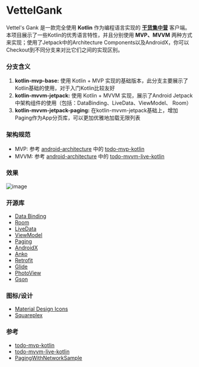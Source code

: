 # VettelGank
Vettel's Gank 是一款完全使用 **Kotlin** 作为编程语言实现的 **[干货集中营](http://gank.io/)** 客户端。本项目展示了一些Kotlin的优秀语言特性，并且分别使用 **MVP、MVVM** 两种方式来实现；使用了Jetpack中的Architecture Components以及AndroidX，你可以Checkout到不同分支来对比它们之间的实现区别。

### 分支含义
1. **kotlin-mvp-base:** 使用 Kotlin + MVP 实现的基础版本，此分支主要展示了Kotlin基础的使用，对于入门Kotlin比较友好
2. **kotlin-mvvm-jetpack:** 使用 Kotlin + MVVM 实现，展示了Android Jetpack中架构组件的使用（包括：DataBinding、LiveData、ViewModel、 Room）
3. **kotlin-mvvm-jetpack-paging:** 在kotlin-mvvm-jetpack基础上，增加Paging作为App分页库，可以更加优雅地加载无限列表

### 架构规范
* MVP: 参考 [android-architecture](https://github.com/googlesamples/android-architecture) 中的 [todo-mvp-kotlin](https://github.com/googlesamples/android-architecture/tree/todo-mvp-kotlin)
* MVVM: 参考 [android-architecture](https://github.com/googlesamples/android-architecture) 中的 [todo-mvvm-live-kotlin](https://github.com/googlesamples/android-architecture/tree/todo-mvvm-live-kotlin)

### 效果
![image](https://github.com/V1sk/VettelGank/raw/master/screenshot/vettel_gank.jpg)

### 开源库
* [Data Binding](https://developer.android.google.cn/topic/libraries/data-binding)
* [Room](https://developer.android.google.cn/topic/libraries/architecture/room)
* [LiveData](https://developer.android.google.cn/topic/libraries/architecture/livedata)
* [ViewModel](https://developer.android.google.cn/topic/libraries/architecture/viewmodel)
* [Paging](https://developer.android.google.cn/topic/libraries/architecture/paging)
* [AndroidX](https://developer.android.google.cn/jetpack/androidx)
* [Anko](https://github.com/Kotlin/anko)
* [Retrofit](https://github.com/square/retrofit)
* [Glide](https://github.com/bumptech/glide)
* [PhotoView](https://github.com/chrisbanes/PhotoView)
* [Gson](https://github.com/google/gson)

### 图标/设计
* [Material Design Icons](https://github.com/google/material-design-icons)
* [Squareplex](https://www.iconfinder.com/iconsets/squareplex)

### 参考
* [todo-mvp-kotlin](https://github.com/googlesamples/android-architecture/tree/todo-mvp-kotlin)
* [todo-mvvm-live-kotlin](https://github.com/googlesamples/android-architecture/tree/todo-mvvm-live-kotlin)
* [PagingWithNetworkSample](https://github.com/googlesamples/android-architecture-components/tree/master/PagingWithNetworkSample)
